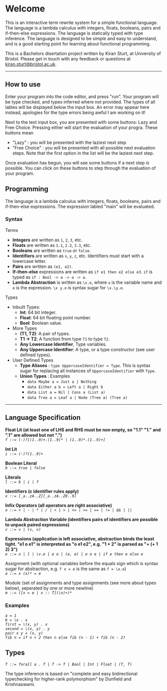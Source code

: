 # Welcome
This is an interactive term rewrite system for a simple functional language. The language is a lambda calculus with integers, floats, booleans, pairs and if-then-else expressions. The language is statically typed with type inference. The language is designed to be simple and easy to understand, and is a good starting point for learning about functional programming.

This is a Bachelors disertation project written by Kiran Sturt, at University of Bristol. Please get in touch with any feedback or questions at kiran.sturt@bristol.ac.uk.

---

## How to use
Enter your program into the code editor, and press "run". Your program will be type checked, and types inferred where not provided. The types of all lables will be displayed below the input box. An error may appear here instead, apologies for the type errors being awful I am working on it!

Next to the text input box, you are presented with some buttons: Lazy and Free Choice. Pressing either will start the evaluation of your progra. These buttons mean
- "Lazy" : you will be presented with the laziest next step
- "Free Choice" : you will be presented with all possible next evaluation steps. Note that the first option in the list will be the laziest next step. 

Once evaluation has begun, you will see some buttons if a next step is possible. You can click on these buttons to step through the evaluation of your program. 


## Programming
The language is a lambda calculus with integers, floats, booleans, pairs and if-then-else expressions. The expression labled "main" will be evaluated. 

### Syntax
Terms
- **Integers** are written as `1`, `2`, `3`, etc.
- **Floats** are written as `1.1`, `2.2`, `3.3`, etc.
- **Booleans** are written as `true` or `false`.
- **Identifiers** are written as `x`, `y`, `z`, etc. Identifiers must start with a lowercase letter.
- **Pairs** are written as `(e1, e2)`.
- **If-then-else** expressions are written as `if e1 then e2 else e3`. `if` is typed as `if : Bool -> a -> a -> a`.
- **Lambda Abstraction** is written as `\x.e`, where `x` is the variable name and `e` is the expression. `\x y.e` is syntax sugar for `\x.\y.e`.

Types
- Inbuilt Types:
  - **Int**: 64 bit integer.
  - **Float**: 64 bit floating point number.
  - **Bool**: Boolean value.
- More Types
  - **(T1, T2)**: A pair of types.
  - **T1 -> T2**: A function from type `T1` to type `T2`.
  - **Any Lowercase Identifier**, Type variables. 
  - **Any Uppercase Identifier**: A type, or a type constructor (see user defined types).
- User Defined Types
  - **Type Aliases** : `type UppercaseIdentifier = Type`. This is syntax sugar for replacing all instances of `UppercaseIdentifier` with `Type`.
  - **Union Types** : Examples
    - `data Maybe a = Just a | Nothing`
    - `data Either a b = Left a | Right b`
    - `data List a = Nil | Cons a (List a)`
    - `data Tree a = Leaf a | Node (Tree a) (Tree a)`

---

## Language Specification

**Float Lit (at least one of LHS and RHS must be non empty, so "1.1" "1." and ".1" are allowed but not ".")**  
*`f ::= (-)?[(1..9)+.(1..9)* | (1..9)*.(1..9)+]`*

**Int Lit**  
*`i ::= (-)?(1..9)+`*

**Boolean Literal**  
*`b ::= true | false`*

**Literals**  
*`l ::= b | i | f`*

**Identifiers (c identifier rules apply)**  
*`x ::= [_a..zA..Z][_a..zA..Z0..9]`*

**Infix Operators (all operators are right associative)**  
*`o ::= + | - | * | / | < | > | <= | >= | == | != | && | ||`*

**Lambda Abstraction Variable (identifiers pairs of identifiers are possible to unpack paired expressions)**  
*`v ::= v | (v, v)`*

**Expressions (application is left associative, abstraction binds the least tight. "e1 o e1" is interpreted as "o e1 e2", e.g. "1 + 2" is parsed as "+ (+ 1 2) 3")**  
*`e ::= x | l | \v.e | e e | (e, e) | e o e | if e then e else e`*

Assignment (with optional variables before the equals sign which is syntax sugar for abstraction, e.g. `f x = e` is the same as `f = \x.e`)  
*`a ::= x (x)* = e`*

Module (set of assignments and type assignments (see more about types below), seperated by one or more newline)  
*`m ::= ([x = e | x :: T](\n)+)*`*

### Examples
*`a = 1`*  
*`b = \x . x`*  
*`first = \(x, y) . x`*  
*`second = \(x, y) . y`*  
*`pair x y = (x, y)`*  
*`fib n = if n < 2 then n else fib (n - 1) + fib (n - 2)`*  

## Types
*`T ::= forall a . T | T -> T | Bool | Int | Float | (T, T)`*

The type inference is based on "complete and easy bidirectional typechecking for higher-rank polymorphism" by Dunfield and Krishnaswami. 